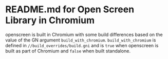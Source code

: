 # README.md for Open Screen Library in Chromium

openscreen is built in Chromium with some build differences based on the value
of the GN argument `build_with_chromium`.  `build_with_chromium` is defined in
`//build_overrides/build.gni` and is `true` when openscreen is built as part of
Chromium and `false` when built standalone.
